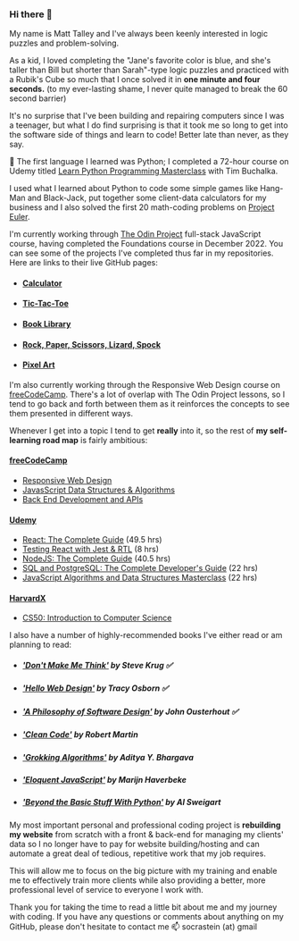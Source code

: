 ### Hi there 👋

My name is Matt Talley and I've always been keenly interested in logic puzzles and problem-solving. 

As a kid, I loved completing the "Jane's favorite color is blue, and she's taller than Bill but shorter than Sarah"-type logic puzzles and practiced with a Rubik's Cube so much that I once solved it in **one minute and four seconds.** (to my ever-lasting shame, I never quite managed to break the 60 second barrier)

It's no surprise that I've been building and repairing computers since I was a teenager, but what I do find surprising is that it took me so long to get into the software side of things and learn to code! Better late than never, as they say. 

🌱 The first language I learned was Python; I completed a 72-hour course on Udemy titled [Learn Python Programming Masterclass](https://www.udemy.com/course/python-the-complete-python-developer-course/) with Tim Buchalka. 

I used what I learned about Python to code some simple games like Hang-Man and Black-Jack, put together some client-data calculators for my business and I also solved the first 20 math-coding problems on [Project Euler](https://projecteuler.net/).

I'm currently working through [The Odin Project](https://www.theodinproject.com/) full-stack JavaScript course, having completed the Foundations course in December 2022. You can see some of the projects I've completed thus far in my repositories. Here are links to their live GitHub pages:

- #### [Calculator](https://socrastein.github.io/calculator/)
- #### [Tic-Tac-Toe](https://socrastein.github.io/tic-tac-toe/)
- #### [Book Library](https://socrastein.github.io/book-library/)
- #### [Rock, Paper, Scissors, Lizard, Spock](https://socrastein.github.io/rock-paper-scissors-lizard-spock/)
- #### [Pixel Art](https://socrastein.github.io/pixel-art/)

I'm also currently working through the Responsive Web Design course on [freeCodeCamp](https://www.freecodecamp.org/). There's a lot of overlap with The Odin Project lessons, so I tend to go back and forth between them as it reinforces the concepts to see them presented in different ways.  

Whenever I get into a topic I tend to get **really** into it, so the rest of **my self-learning road map** is fairly ambitious: 

#### [freeCodeCamp](https://www.freecodecamp.org/)
  - [Responsive Web Design](https://www.freecodecamp.org/learn/2022/responsive-web-design/)
  - [JavasScript Data Structures & Algorithms](https://www.freecodecamp.org/learn/javascript-algorithms-and-data-structures/)
  - [Back End Development and APIs](https://www.freecodecamp.org/learn/back-end-development-and-apis/)

#### [Udemy](https://www.udemy.com/)
  - [React: The Complete Guide](https://www.udemy.com/course/react-the-complete-guide-incl-redux/) (49.5 hrs)
  - [Testing React with Jest & RTL](https://www.udemy.com/course/react-testing-library/) (8 hrs)
  - [NodeJS: The Complete Guide](https://www.udemy.com/course/nodejs-the-complete-guide/) (40.5 hrs)
  - [SQL and PostgreSQL: The Complete Developer's Guide](https://www.udemy.com/course/sql-and-postgresql/) (22 hrs)
  - [JavaScript Algorithms and Data Structures Masterclass](https://www.udemy.com/course/js-algorithms-and-data-structures-masterclass/) (22 hrs)

#### [HarvardX](https://www.edx.org/school/harvardx)
  - [CS50: Introduction to Computer Science](https://cs50.harvard.edu/x/2023/)

I also have a number of highly-recommended books I've either read or am planning to read:

- ##### ['Don't Make Me Think'](https://amzn.to/3R5sMP0) by Steve Krug ✅
- ##### ['Hello Web Design'](https://nostarch.com/hello-web-design) by Tracy Osborn ✅
- ##### ['A Philosophy of Software Design'](https://amzn.to/3H3jwGq) by John Ousterhout ✅
- ##### ['Clean Code'](https://amzn.to/3WMmB3G) by Robert Martin
- ##### ['Grokking Algorithms'](https://www.manning.com/books/grokking-algorithms) by Aditya Y. Bhargava
- ##### ['Eloquent JavaScript'](https://eloquentjavascript.net/) by Marijn Haverbeke
- ##### ['Beyond the Basic Stuff With Python'](https://inventwithpython.com/beyond/) by Al Sweigart

My most important personal and professional coding project is **rebuilding my website** from scratch with a front & back-end for managing my clients' data so I no longer have to pay for website building/hosting and can automate a great deal of tedious, repetitive work that my job requires. 

This will allow me to focus on the big picture with my training and enable me to effectively train more clients while also providing a better, more professional level of service to everyone I work with. 

Thank you for taking the time to read a little bit about me and my journey with coding. If you have any questions or comments about anything on my GitHub, please don't hesitate to contact me 📫 socrastein (at) gmail
